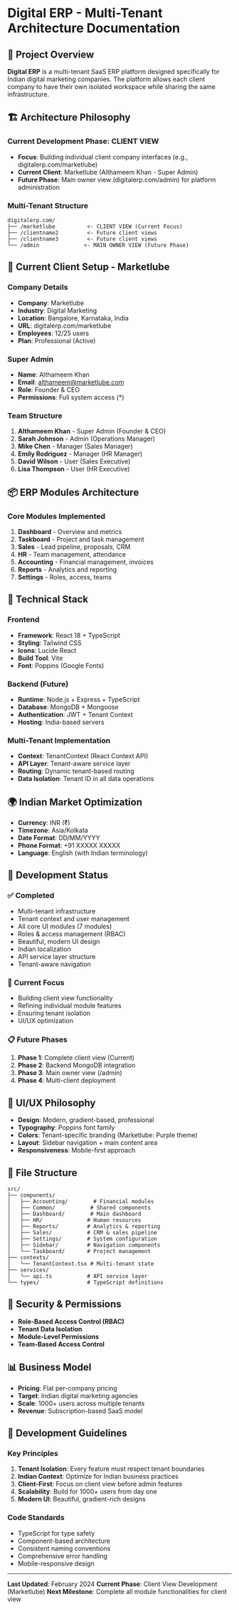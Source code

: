 # Digital ERP - Multi-Tenant Architecture Documentation

## 🎯 Project Overview
**Digital ERP** is a multi-tenant SaaS ERP platform designed specifically for Indian digital marketing companies. The platform allows each client company to have their own isolated workspace while sharing the same infrastructure.

## 🏗️ Architecture Philosophy

### Current Development Phase: CLIENT VIEW
- **Focus**: Building individual client company interfaces (e.g., digitalerp.com/marketlube)
- **Current Client**: Marketlube (Althameem Khan - Super Admin)
- **Future Phase**: Main owner view (digitalerp.com/admin) for platform administration

### Multi-Tenant Structure
```
digitalerp.com/
├── /marketlube          <- CLIENT VIEW (Current Focus)
├── /clientname2         <- Future client views
├── /clientname3         <- Future client views
└── /admin              <- MAIN OWNER VIEW (Future Phase)
```

## 🏢 Current Client Setup - Marketlube

### Company Details
- **Company**: Marketlube
- **Industry**: Digital Marketing
- **Location**: Bangalore, Karnataka, India
- **URL**: digitalerp.com/marketlube
- **Employees**: 12/25 users
- **Plan**: Professional (Active)

### Super Admin
- **Name**: Althameem Khan
- **Email**: althameem@marketlube.com
- **Role**: Founder & CEO
- **Permissions**: Full system access (*)

### Team Structure
1. **Althameem Khan** - Super Admin (Founder & CEO)
2. **Sarah Johnson** - Admin (Operations Manager)
3. **Mike Chen** - Manager (Sales Manager)
4. **Emily Rodriguez** - Manager (HR Manager)
5. **David Wilson** - User (Sales Executive)
6. **Lisa Thompson** - User (HR Executive)

## 📦 ERP Modules Architecture

### Core Modules Implemented
1. **Dashboard** - Overview and metrics
2. **Taskboard** - Project and task management
3. **Sales** - Lead pipeline, proposals, CRM
4. **HR** - Team management, attendance
5. **Accounting** - Financial management, invoices
6. **Reports** - Analytics and reporting
7. **Settings** - Roles, access, teams

## 🔧 Technical Stack

### Frontend
- **Framework**: React 18 + TypeScript
- **Styling**: Tailwind CSS
- **Icons**: Lucide React
- **Build Tool**: Vite
- **Font**: Poppins (Google Fonts)

### Backend (Future)
- **Runtime**: Node.js + Express + TypeScript
- **Database**: MongoDB + Mongoose
- **Authentication**: JWT + Tenant Context
- **Hosting**: India-based servers

### Multi-Tenant Implementation
- **Context**: TenantContext (React Context API)
- **API Layer**: Tenant-aware service layer
- **Routing**: Dynamic tenant-based routing
- **Data Isolation**: Tenant ID in all data operations

## 🌍 Indian Market Optimization
- **Currency**: INR (₹)
- **Timezone**: Asia/Kolkata
- **Date Format**: DD/MM/YYYY
- **Phone Format**: +91 XXXXX XXXXX
- **Language**: English (with Indian terminology)

## 🚀 Development Status

### ✅ Completed
- Multi-tenant infrastructure
- Tenant context and user management
- All core UI modules (7 modules)
- Roles & access management (RBAC)
- Beautiful, modern UI design
- Indian localization
- API service layer structure
- Tenant-aware navigation

### 🔄 Current Focus
- Building client view functionality
- Refining individual module features
- Ensuring tenant isolation
- UI/UX optimization

### 📋 Future Phases
1. **Phase 1**: Complete client view (Current)
2. **Phase 2**: Backend MongoDB integration
3. **Phase 3**: Main owner view (/admin)
4. **Phase 4**: Multi-client deployment

## 🎨 UI/UX Philosophy
- **Design**: Modern, gradient-based, professional
- **Typography**: Poppins font family
- **Colors**: Tenant-specific branding (Marketlube: Purple theme)
- **Layout**: Sidebar navigation + main content area
- **Responsiveness**: Mobile-first approach

## 📁 File Structure
```
src/
├── components/
│   ├── Accounting/        # Financial modules
│   ├── Common/           # Shared components
│   ├── Dashboard/        # Main dashboard
│   ├── HR/              # Human resources
│   ├── Reports/         # Analytics & reporting
│   ├── Sales/           # CRM & sales pipeline
│   ├── Settings/        # System configuration
│   ├── Sidebar/         # Navigation components
│   └── Taskboard/       # Project management
├── contexts/
│   └── TenantContext.tsx # Multi-tenant state
├── services/
│   └── api.ts           # API service layer
└── types/               # TypeScript definitions
```

## 🔐 Security & Permissions
- **Role-Based Access Control (RBAC)**
- **Tenant Data Isolation**
- **Module-Level Permissions**
- **Team-Based Access Control**

## 📊 Business Model
- **Pricing**: Flat per-company pricing
- **Target**: Indian digital marketing agencies
- **Scale**: 1000+ users across multiple tenants
- **Revenue**: Subscription-based SaaS model

## 🧭 Development Guidelines

### Key Principles
1. **Tenant Isolation**: Every feature must respect tenant boundaries
2. **Indian Context**: Optimize for Indian business practices
3. **Client-First**: Focus on client view before admin features
4. **Scalability**: Build for 1000+ users from day one
5. **Modern UI**: Beautiful, gradient-rich designs

### Code Standards
- TypeScript for type safety
- Component-based architecture
- Consistent naming conventions
- Comprehensive error handling
- Mobile-responsive design

---

**Last Updated**: February 2024
**Current Phase**: Client View Development (Marketlube)
**Next Milestone**: Complete all module functionalities for client view 